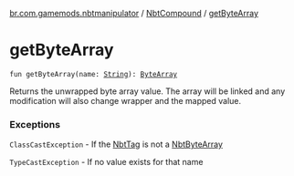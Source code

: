 [br.com.gamemods.nbtmanipulator](../index.md) / [NbtCompound](index.md) / [getByteArray](./get-byte-array.md)

# getByteArray

`fun getByteArray(name: `[`String`](https://kotlinlang.org/api/latest/jvm/stdlib/kotlin/-string/index.html)`): `[`ByteArray`](https://kotlinlang.org/api/latest/jvm/stdlib/kotlin/-byte-array/index.html)

Returns the unwrapped byte array value. The array will be linked and any modification will
also change wrapper and the mapped value.

### Exceptions

`ClassCastException` - If the [NbtTag](../-nbt-tag.md) is not a [NbtByteArray](../-nbt-byte-array/index.md)

`TypeCastException` - If no value exists for that name